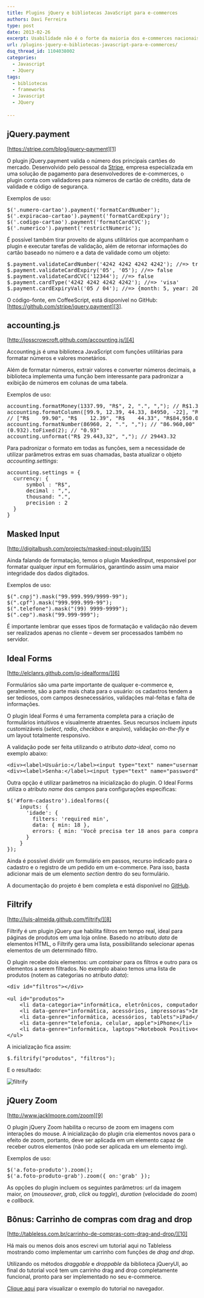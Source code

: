 ```yaml
---
title: Plugins jQuery e bibliotecas JavaScript para e-commerces
authors: Davi Ferreira
type: post
date: 2013-02-26
excerpt: Usabilidade não é o forte da maioria dos e-commerces nacionais. Conheça alguns plugins que podem facilitar (e muito) a vida dos usuários da sua loja virtual.
url: /plugins-jquery-e-bibliotecas-javascript-para-e-commerces/
dsq_thread_id: 1104038002
categories:
  - Javascript
  - JQuery
tags:
  - bibliotecas
  - frameworks
  - Javascript
  - JQuery

---
```

## jQuery.payment

[https://stripe.com/blog/jquery-payment][1]

O plugin jQuery.payment valida o número dos principais cartões do mercado. Desenvolvido pelo pessoal da [Stripe][2], empresa especializada em uma solução de pagamento para desenvolvedores de e-commerces, o plugin conta com validadores para números de cartão de crédito, data de validade e código de segurança.

Exemplos de uso:

<pre class="lang-jquery">$('.numero-cartao').payment('formatCardNumber');
$('.expiracao-cartao').payment('formatCardExpiry');
$('.codigo-cartao').payment('formatCardCVC');
$('.numerico').payment('restrictNumeric');</pre>

É possível também tirar proveito de alguns utilitários que acompanham o plugin e executar tarefas de validação, além de retornar informações do cartão baseado no número e a data de validade como um objeto:

<pre class="lang-jquery">$.payment.validateCardNumber('4242 4242 4242 4242'); //=&gt; true
$.payment.validateCardExpiry('05', '05'); //=&gt; false
$.payment.validateCardCVC('12344'); //=&gt; false
$.payment.cardType('4242 4242 4242 4242'); //=&gt; 'visa'
$.payment.cardExpiryVal('05 / 04'); //=&gt; {month: 5, year: 2004}</pre>

O código-fonte, em CoffeeScript, está disponível no GitHub: [https://github.com/stripe/jquery.payment][3].

## accounting.js

[http://josscrowcroft.github.com/accounting.js/][4]

Accounting.js é uma biblioteca JavaScript com funções utilitárias para formatar números e valores monetários.

Além de formatar números, extrair valores e converter números decimais, a biblioteca implementa uma função bem interessante para padronizar a exibição de números em colunas de uma tabela.

Exemplos de uso:

<pre class="lang-jquery">accounting.formatMoney(1337.99, "R$", 2, ".", ","); // R$1.337,99
accounting.formatColumn([99.9, 12.39, 44.33, 84950, -22], "R$");
// ["R$    99.90", "R$    12.39", "R$    44.33", "R$84,950.00", "R$   -22.00"]
accounting.formatNumber(86960, 2, ".", ","); // "86.960,00"
(0.932).toFixed(2); // "0.93"
accounting.unformat("R$ 29.443,32", ","); // 29443.32</pre>

Para padronizar o formato em todas as funções, sem a necessidade de utilizar parâmetros extras em suas chamadas, basta atualizar o objeto _accounting.settings_:

<pre class="lang-jquery">accounting.settings = {
  currency: {
	  symbol : "R$",
	  decimal : ",",
	  thousand: ".",
	  precision : 2 
  }
}</pre>

## Masked Input

[http://digitalbush.com/projects/masked-input-plugin/][5]

Ainda falando de formatação, temos o plugin MaskedInput, responsável por formatar qualquer _input_ em formulários, garantindo assim uma maior integridade dos dados digitados.

Exemplos de uso:

<pre class="lang-jquery">$(".cnpj").mask("99.999.999/9999-99");
$(".cpf").mask("999.999.999-99");
$(".telefone").mask("(99) 9999-9999");
$(".cep").mask("99.999-999");</pre>

É importante lembrar que esses tipos de formatação e validação não devem ser realizados apenas no cliente &#8211; devem ser processados também no servidor.

## Ideal Forms

[http://elclanrs.github.com/jq-idealforms/][6]

Formulários são uma parte importante de qualquer e-commerce e, geralmente, são a parte mais chata para o usuário: os cadastros tendem a ser tediosos, com campos desnecessários, validações mal-feitas e falta de informações.

O plugin Ideal Forms é uma ferramenta completa para a criação de formulários intuitivos e visualmente atraentes. Seus recursos incluem _inputs_ customizáveis (_select_, _radio_, _checkbox_ e arquivo), validação _on-the-fly_ e um layout totalmente responsivo.

A validação pode ser feita utilizando o atributo _data-ideal_, como no exemplo abaixo:

<pre class="lang-html">&lt;div&gt;&lt;label&gt;Usuário:&lt;/label&gt;&lt;input type="text" name="username" data-ideal="required username"/&gt;&lt;/div&gt;
&lt;div&gt;&lt;label&gt;Senha:&lt;/label&gt;&lt;input type="text" name="password" data-ideal="required pass"/&gt;&lt;/div&gt;
</pre>

Outra opção é utilizar parâmetros na inicialização do plugin. O Ideal Forms utiliza o atributo _name_ dos campos para configurações específicas:

<pre class="lang-jquery">$('#form-cadastro').idealforms({
	inputs: {
	  'idade': {
	    filters: 'required min',
	    data: { min: 18 },
	    errors: { min: 'Você precisa ter 18 anos para comprar nesse site' }
	  }
	}
});</pre>

Ainda é possível dividir um formulário em passos, recurso indicado para o cadastro e o registro de um pedido em um e-commerce. Para isso, basta adicionar mais de um elemento _section_ dentro do seu formulário.

A documentação do projeto é bem completa e está disponível no [GitHub][7].

## Filtrify

[http://luis-almeida.github.com/filtrify/][8]

Filtrify é um plugin jQuery que habilita filtros em tempo real, ideal para páginas de produtos em uma loja online. Basedo no atributo _data_ de elementos HTML, o Filtrify gera uma lista, possibilitando selecionar apenas elementos de um determinado filtro.

O plugin recebe dois elementos: um _container_ para os filtros e outro para os elementos a serem filtrados. No exemplo abaixo temos uma lista de produtos (notem as categorias no atributo _data_):

<div id="filtros">
</div>

<pre class="lang-html">&lt;div id="filtros"&gt;&lt;/div&gt;

&lt;ul id="produtos"&gt;
    &lt;li data-categoria="informática, eletrônicos, computadores"&gt;Desktop Core i7&lt;/li&gt;
    &lt;li data-genre="informática, acessórios, impressoras"&gt;Impressora HP Deskjet&lt;/li&gt;
    &lt;li data-genre="informática, acessórios, tablets"&gt;iPad&lt;/li&gt;
    &lt;li data-genre="telefonia, celular, apple"&gt;iPhone&lt;/li&gt;
    &lt;li data-genre="informática, laptops"&gt;Notebook Positivo&lt;/li&gt;
&lt;/ul&gt;</pre>

A inicialização fica assim:

<pre class="lang-jquery">$.filtrify("produtos", "filtros");</pre>

E o resultado:

<img src="https://raw.githubusercontent.com/diegoeis/tableless-static-images/master/2013/02/filtrify.jpg" alt="filtrify" width="378" height="333" class="alignnone size-full wp-image-10921" srcset="uploads/2013/02/filtrify.jpg 378w, uploads/2013/02/filtrify-190x168.jpg 190w, uploads/2013/02/filtrify-351x310.jpg 351w" sizes="(max-width: 378px) 100vw, 378px" />

## jQuery Zoom

[http://www.jacklmoore.com/zoom][9]

O plugin jQuery Zoom habilita o recurso de zoom em imagens com interações do mouse. A inicialização do plugin cria elementos novos para o efeito de zoom, portanto, deve ser aplicada em um elemento capaz de receber outros elementos (não pode ser aplicada em um elemento img).

Exemplos de uso:

<pre class="lang-jquery">$('a.foto-produto').zoom(); 
$('a.foto-produto-grab').zoom({ on:'grab' });</pre>

As opções do plugin incluem os seguintes parâmetros: _url_ da imagem maior, _on_ (_mouseover_, _grab_, _click_ ou _toggle_), _duration_ (velocidade do zoom) e _callback_.

## Bônus: Carrinho de compras com drag and drop

[http://tableless.com.br/carrinho-de-compras-com-drag-and-drop/][10]

Há mais ou menos dois anos escrevi um tutorial aqui no Tableless mostrando como implementar um carrinho com funções de _drag and drop_. 

Utilizando os métodos _draggable_ e _droppable_ da biblioteca jQueryUI, ao final do tutorial você tem um carrinho drag and drop completamente funcional, pronto para ser implementado no seu e-commerce.

[Clique aqui][11] para visualizar o exemplo do tutorial no navegador.

 [1]: https://stripe.com/blog/jquery-payment "https://stripe.com/blog/jquery-payment"
 [2]: https://stripe.com/ "https://stripe.com/"
 [3]: https://github.com/stripe/jquery.payment "https://github.com/stripe/jquery.payment"
 [4]: http://josscrowcroft.github.com/accounting.js/ "http://josscrowcroft.github.com/accounting.js/"
 [5]: http://digitalbush.com/projects/masked-input-plugin/ "http://digitalbush.com/projects/masked-input-plugin/"
 [6]: http://elclanrs.github.com/jq-idealforms/ "http://elclanrs.github.com/jq-idealforms/"
 [7]: https://github.com/elclanrs/jq-idealforms "https://github.com/elclanrs/jq-idealforms"
 [8]: http://luis-almeida.github.com/filtrify/ "http://luis-almeida.github.com/filtrify/"
 [9]: http://www.jacklmoore.com/zoom "http://www.jacklmoore.com/zoom"
 [10]: http://tableless.com.br/carrinho-de-compras-com-drag-and-drop/ "http://tableless.com.br/carrinho-de-compras-com-drag-and-drop/"
 [11]: http://tableless.github.com/exemplos/carrinho-compras/ "http://tableless.github.com/exemplos/carrinho-compras/"